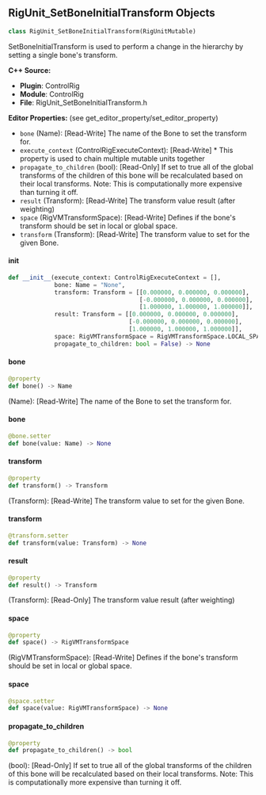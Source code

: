 ## RigUnit_SetBoneInitialTransform Objects

```python
class RigUnit_SetBoneInitialTransform(RigUnitMutable)
```

SetBoneInitialTransform is used to perform a change in the hierarchy by setting a single bone's transform.

**C++ Source:**

- **Plugin**: ControlRig
- **Module**: ControlRig
- **File**: RigUnit_SetBoneInitialTransform.h

**Editor Properties:** (see get_editor_property/set_editor_property)

- ``bone`` (Name):  [Read-Write] The name of the Bone to set the transform for.
- ``execute_context`` (ControlRigExecuteContext):  [Read-Write] * This property is used to chain multiple mutable units together
- ``propagate_to_children`` (bool):  [Read-Only] If set to true all of the global transforms of the children
  of this bone will be recalculated based on their local transforms.
  Note: This is computationally more expensive than turning it off.
- ``result`` (Transform):  [Read-Write] The transform value result (after weighting)
- ``space`` (RigVMTransformSpace):  [Read-Write] Defines if the bone's transform should be set
  in local or global space.
- ``transform`` (Transform):  [Read-Write] The transform value to set for the given Bone.

<a id="unreal.RigUnit_SetBoneInitialTransform.__init__"></a>

#### __init__

```python
def __init__(execute_context: ControlRigExecuteContext = [],
             bone: Name = "None",
             transform: Transform = [[0.000000, 0.000000, 0.000000],
                                     [-0.000000, 0.000000, 0.000000],
                                     [1.000000, 1.000000, 1.000000]],
             result: Transform = [[0.000000, 0.000000, 0.000000],
                                  [-0.000000, 0.000000, 0.000000],
                                  [1.000000, 1.000000, 1.000000]],
             space: RigVMTransformSpace = RigVMTransformSpace.LOCAL_SPACE,
             propagate_to_children: bool = False) -> None
```

<a id="unreal.RigUnit_SetBoneInitialTransform.bone"></a>

#### bone

```python
@property
def bone() -> Name
```

(Name):  [Read-Write] The name of the Bone to set the transform for.

<a id="unreal.RigUnit_SetBoneInitialTransform.bone"></a>

#### bone

```python
@bone.setter
def bone(value: Name) -> None
```

<a id="unreal.RigUnit_SetBoneInitialTransform.transform"></a>

#### transform

```python
@property
def transform() -> Transform
```

(Transform):  [Read-Write] The transform value to set for the given Bone.

<a id="unreal.RigUnit_SetBoneInitialTransform.transform"></a>

#### transform

```python
@transform.setter
def transform(value: Transform) -> None
```

<a id="unreal.RigUnit_SetBoneInitialTransform.result"></a>

#### result

```python
@property
def result() -> Transform
```

(Transform):  [Read-Only] The transform value result (after weighting)

<a id="unreal.RigUnit_SetBoneInitialTransform.space"></a>

#### space

```python
@property
def space() -> RigVMTransformSpace
```

(RigVMTransformSpace):  [Read-Write] Defines if the bone's transform should be set
in local or global space.

<a id="unreal.RigUnit_SetBoneInitialTransform.space"></a>

#### space

```python
@space.setter
def space(value: RigVMTransformSpace) -> None
```

<a id="unreal.RigUnit_SetBoneInitialTransform.propagate_to_children"></a>

#### propagate_to_children

```python
@property
def propagate_to_children() -> bool
```

(bool):  [Read-Only] If set to true all of the global transforms of the children
of this bone will be recalculated based on their local transforms.
Note: This is computationally more expensive than turning it off.

<a id="unreal.RigUnit_SetBoneRotation"></a>